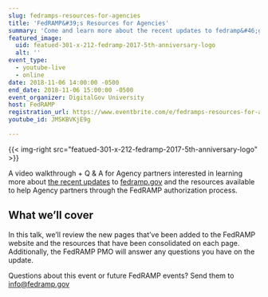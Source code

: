 ```yaml
---
slug: fedramps-resources-for-agencies
title: 'FedRAMP&#39;s Resources for Agencies'
summary: 'Come and learn more about the recent updates to fedramp&#46;gov and the resources available to help you through the FedRAMP authorization process&#46;'
featured_image:
  uid: featued-301-x-212-fedramp-2017-5th-anniversary-logo
  alt: ''
event_type:
  - youtube-live
  - online
date: 2018-11-06 14:00:00 -0500
end_date: 2018-11-06 15:00:00 -0500
event_organizer: DigitalGov University
host: FedRAMP
registration_url: https://www.eventbrite.com/e/fedramps-resources-for-agencies-registration-51517233432
youtube_id: JMSKBVKjE9g

---
```


{{< img-right src="featued-301-x-212-fedramp-2017-5th-anniversary-logo" >}}

A video walkthrough + Q & A for Agency partners interested in learning more about [the recent updates](https://www.fedramp.gov/find-resources-easier-with-new-updates-to-fedrampgov/) to [fedramp.gov](https://fedramp.gov) and the resources available to help Agency partners through the FedRAMP authorization process.

## What we’ll cover

In this talk, we’ll review the new pages that’ve been added to the FedRAMP website and the resources that have been consolidated on each page. Additionally, the FedRAMP PMO will answer any questions you have on the update.


Questions about this event or future FedRAMP events? Send them to [info@fedramp.gov](info@fedramp.gov)
